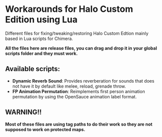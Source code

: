 # Workarounds for Halo Custom Edition using Lua

Different files for fixing/tweaking/restoring Halo Custom Edtion mainly based in Lua scripts
for Chimera.

**All the files here are release files, you can drag and drop it in your global scripts folder
and they must work.** 

## Available scripts:
- **Dynamic Reverb Sound**:
  Provides reverberation for sounds that does not have it by default like melee, reload, grenade throw.
- **FP Animation Permutation**:
  Reimplements first person animation permutation by using the OpenSauce animation label format.

## WARNING!!
**Most of these files are using tag paths to do their work so they are not supposed to work on protected maps.**